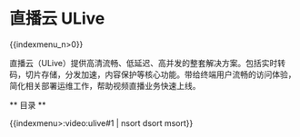 # 直播云 ULive

{{indexmenu_n>0}}

直播云（ULive）提供高清流畅、低延迟、高并发的整套解决方案。包括实时转码，切片存储，分发加速，内容保护等核心功能。带给终端用户流畅的访问体验，简化相关部署运维工作，帮助视频直播业务快速上线。

** 目录 **

{{indexmenu>:video:ulive#1 | nsort dsort msort}}
